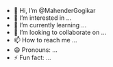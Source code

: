 - 👋 Hi, I’m @MahenderGogikar
- 👀 I’m interested in ...
- 🌱 I’m currently learning ...
- 💞️ I’m looking to collaborate on ...
- 📫 How to reach me ...
- 😄 Pronouns: ...
- ⚡ Fun fact: ...

<!---
MahenderGogikar/MahenderGogikar is a ✨ special ✨ repository because its `README.md` (this file) appears on your GitHub profile.
You can click the Preview link to take a look at your changes.
--->

